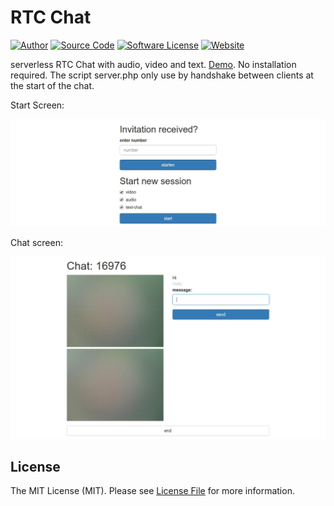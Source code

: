 RTC Chat
======

[![Author](https://img.shields.io/badge/author-falkm-blue.svg?style=flat-square)](https://falk-m.de)
[![Source Code](http://img.shields.io/badge/source-falkmueller/jSuggest-blue.svg?style=flat-square)](https://github.com/falkmueller/rtcChat)
[![Software License](https://img.shields.io/badge/license-MIT-brightgreen.svg?style=flat-square)](LICENSE)
[![Website](https://img.shields.io/website-falk-falk/http/falk-m.de.svg)](https://falk-m.de)

serverless RTC Chat with audio, video and text.
[Demo](https://code.falk-m.de/chat/).
No installation required. 
The script server.php only use by handshake between clients at the start of the chat.

Start Screen:

![Screnshot](img/screenshot1.jpg)

Chat screen:

![Screnshot](img/screenshot2.jpg)

## License

The MIT License (MIT). Please see [License File](https://github.com/falkmueller/rtcChat/blob/master/LICENSE) for more information.
